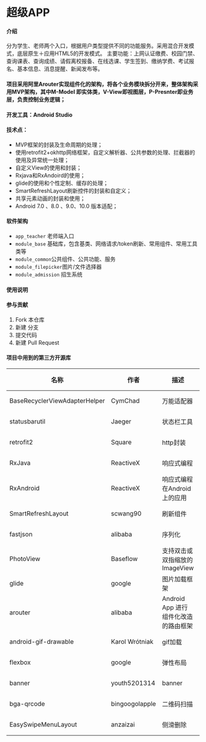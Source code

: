 # 超级APP

#### 介绍
分为学生、老师两个入口，根据用户类型提供不同的功能服务。采用混合开发模式，底层原生＋应用HTML5的开发模式。
主要功能：上网认证缴费、校园门禁、查询课表、查询成绩、请假离校报备、在线选课、学生签到、缴纳学费、考试报名、基本信息、消息提醒、新闻发布等。

#### 项目采用阿里Arouter实现组件化的架构，将各个业务模块拆分开来，整体架构采用MVP架构，其中M-Model 即实体类，V-View即视图层，P-Presnter即业务层，负责控制业务逻辑；
#### 开发工具：Android Studio
#### 技术点：
* MVP框架的封装及生命周期的处理；
* 使用retrofit2+okhttp网络框架，自定义解析器、公共参数的处理、拦截器的使用及异常统一处理；
* 自定义View的使用和封装；
* Rxjava和RxAndoird的使用；
* glide的使用和个性定制、缓存的处理；
* SmartRefreshLayout刷新控件的封装和自定义；
* 共享元素动画的封装和使用；
* Android 7.0 、8.0 、9.0、10.0 版本适配；

#### 软件架构
* `app_teacher` 老师端入口
* `module_base` 基础库，包含基类、网络请求/token刷新、常用组件、常用工具类等
* `module_common`公共组件、公共功能、服务
* `module_filepicker`图片/文件选择器
* `module_admission` 招生系统



#### 使用说明



#### 参与贡献

1.  Fork 本仓库
2.  新建 分支
3.  提交代码
4.  新建 Pull Request

#### 项目中用到的第三方开源库

名称|作者|描述|链接
-|-|-|-
BaseRecyclerViewAdapterHelper|CymChad|万能适配器|[链接](https://github.com/CymChad/BaseRecyclerViewAdapterHelper)
statusbarutil|Jaeger|状态栏工具|[链接](https://github.com/laobie/StatusBarUtil)
retrofit2|Square|http封装|[链接](https://github.com/square/retrofit)
RxJava|ReactiveX|响应式编程|[链接](https://github.com/ReactiveX/RxJava)
RxAndroid|ReactiveX|响应式编程在Android上的应用|[链接](https://github.com/ReactiveX/RxAndroid)
SmartRefreshLayout|scwang90|刷新组件|[链接](https://github.com/scwang90/SmartRefreshLayout)
fastjson|alibaba|序列化|[链接](https://github.com/alibaba/fastjson)
PhotoView|Baseflow|支持双击或双指缩放的 ImageView|[链接](https://github.com/Baseflow/PhotoView)
glide|google|图片加载框架|[链接](https://github.com/bumptech/glide)
arouter|alibaba|Android App 进行组件化改造的路由框架|[链接](https://github.com/alibaba/ARouter)
android-gif-drawable|Karol Wrótniak|gif加载|[链接](https://github.com/koral--/android-gif-drawable)
flexbox|google|弹性布局|[链接](https://github.com/google/flexbox-layout)
banner|youth5201314|banner|[链接](https://github.com/youth5201314/banner)
bga-qrcode|bingoogolapple|二维码扫描|[链接](https://github.com/bingoogolapple/BGAQRCode-Android)
EasySwipeMenuLayout|anzaizai|侧滑删除|[链接](https://github.com/anzaizai/EasySwipeMenuLayout)




